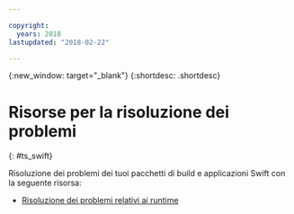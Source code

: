 ```yaml
---

copyright:
  years: 2018
lastupdated: "2018-02-22"

---
```


{:new_window: target="_blank"}
{:shortdesc: .shortdesc}

# Risorse per la risoluzione dei problemi
{: #ts_swift}

Risoluzione dei problemi dei tuoi pacchetti di build e applicazioni Swift con la seguente risorsa: 

* [Risoluzione dei problemi relativi ai runtime](../../troubleshoot/ts_runtimes.html#runtimes)
